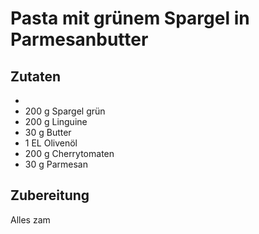 # Pasta mit grünem Spargel in Parmesanbutter

## Zutaten

- 
- 200 g Spargel grün
- 200 g Linguine
- 30 g Butter
- 1 EL Olivenöl
- 200 g Cherrytomaten
- 30 g Parmesan

## Zubereitung

Alles zam
